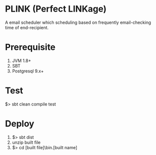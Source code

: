 # PLINK (Perfect LINKage)
A email scheduler which scheduling based on frequently email-checking time of end-recipient.

# Prerequisite
1. JVM 1.8+
2. SBT
3. Postgresql 9.x+

# Test
$> sbt clean compile test

# Deploy
1. $> sbt dist
2. unzip built file
3. $> cd [built file]\bin\.[built name]
